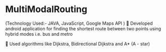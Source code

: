 # MultiModalRouting
(Technology Used:- JAVA, JavaScript, Google Maps API )
 Developed android application for finding the shortest route between two points using hybrid modes i.e. bus and metro

 Used algorithms like Dijkstra, Bidirectional Dijkstra and A* (A - star)
